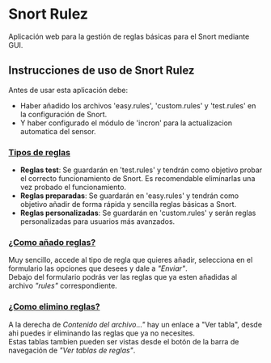 # Snort Rulez

Aplicación web para la gestión de reglas básicas para el Snort mediante GUI.


<h2>Instrucciones de uso de Snort Rulez</h2>
<div>
<p>Antes de usar esta aplicación debe:
<ul>
    <li>Haber añadido los archivos 'easy.rules', 'custom.rules' y 'test.rules' en la configuración de Snort.</li>
    <li>Y haber configurado el módulo de 'incron' para la actualizacion automatica del sensor.</li>
</ul>

<h3><u>Tipos de reglas</u></h3>
<ul>
    <li><strong>Reglas test</strong>: Se guardarán en 'test.rules' y tendrán como objetivo probar el correcto funcionamiento de Snort. Es recomendable eliminarlas una vez probado el funcionamiento.</li>
    <li><strong>Reglas preparadas</strong>: Se guardarán en 'easy.rules' y tendrán como objetivo añadir de forma rápida y sencilla reglas básicas a Snort.</li>
    <li><strong>Reglas personalizadas</strong>: Se guardarán en 'custom.rules' y serán reglas personalizadas para usuarios más avanzados.</li>
</ul>

<h3><u>¿Como añado reglas?</u></h3>
<p>Muy sencillo, accede al tipo de regla que quieres añadir, selecciona en el formulario las opciones que desees y dale a <em>"Enviar"</em>.<br>
Debajo del formulario podrás ver las reglas que ya esten añadidas al archivo <em>"rules"</em> correspondiente.</p>

<h3><u>¿Como elimino reglas?</u></h3>
<p>A la derecha de <em>Contenido del archivo..."</em> hay un enlace a "Ver tabla", desde ahi puedes ir eliminando las reglas que ya no necesites.<br>
    Estas tablas tambien pueden ser vistas desde el botón de la barra de navegación de <em>"Ver tablas de reglas"</em>.</p>

</div>
